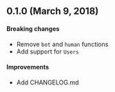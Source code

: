 ## 0.1.0 (March 9, 2018)

#### Breaking changes
- Remove `bot` and `human` functions
- Add support for `Users`

#### Improvements
- Add CHANGELOG.md
